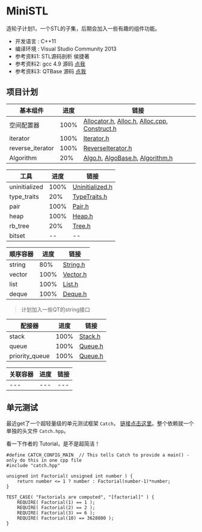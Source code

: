 # MiniSTL
  造轮子计划1，一个STL的子集，后期会加入一些有趣的组件功能。
* 开发语言 :  C++11
* 编译环境 :  Visual Studio Community 2013
* 参考资料1:  STL源码剖析 侯捷著
* 参考资料2:  gcc 4.9 源码 [点我](https://github.com/gcc-mirror/gcc/tree/master/libstdc%2B%2B-v3/include)
* 参考资料3:  QTBase 源码 [点我](https://github.com/qtproject/qtbase)

## 项目计划

|基本组件|进度|链接|
|---|---|---|
|空间配置器|100%|[Allocator.h](MiniSTL/Allocator.h), [Alloc.h](MiniSTL/Alloc.h), [Alloc.cpp](MiniSTL/Alloc.cpp), [Construct.h](MiniSTL/Construct.h)|
|iterator|100%|[Iterator.h](MiniSTL/Iterator.h)|
|reverse_iterator|100%|[ReverseIterator.h](MiniSTL/ReverseIterator.h)|
|Algorithm|20%|[Algo.h](MiniSTL/Algo.h), [AlgoBase.h](MiniSTL/AlgoBase.h), [Algorithm.h](MiniSTL/Algorithm.h)|

|工具|进度|链接|
|---|---|---|
|uninitialized|100%|[Uninitialized.h](MiniSTL/Uninitialized.h)|
|type_traits|20%|[TypeTraits.h](MiniSTL/TypeTraits.h)|
|pair|100%|[Pair.h](MiniSTL/Pair.h)|
|heap|100%|[Heap.h](MiniSTL/Heap.h)|
|rb_tree|20%|[Tree.h](MiniSTL/Tree.h)|
|bitset|--|--|

|顺序容器|进度|链接|
|---|---|---|
|string|80%|[String.h](MiniSTL/String.h)|
|vector|100%|[Vector.h](MiniSTL/Vector.h)|
|list|100%|[List.h](MiniSTL/List.h)|
|deque|100%|[Deque.h](MiniSTL/Deque.h)|

> 计划加入一些QT的string接口

|配接器|进度|链接|
|---|---|---|
|stack|100%|[Stack.h](MiniSTL/Stack.h)|
|queue|100%|[Queue.h](MiniSTL/Queue.h)|
|priority_queue|100%|[Queue.h](MiniSTL/Queue.h)|

|关联容器|进度|链接|
|---|---|---|
|---|---|---|



## 单元测试

最近get了一个超轻量级的单元测试框架 `Catch`， [链接点击这里](https://github.com/philsquared/Catch)。整个依赖就一个单独的头文件 `Catch.hpp`。

看一下作者的 Tutorial，是不是超简洁！

```
#define CATCH_CONFIG_MAIN  // This tells Catch to provide a main() - only do this in one cpp file
#include "catch.hpp"

unsigned int Factorial( unsigned int number ) {
    return number <= 1 ? number : Factorial(number-1)*number;
}

TEST_CASE( "Factorials are computed", "[factorial]" ) {
    REQUIRE( Factorial(1) == 1 );
    REQUIRE( Factorial(2) == 2 );
    REQUIRE( Factorial(3) == 6 );
    REQUIRE( Factorial(10) == 3628800 );
}
```
